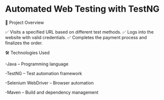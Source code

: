 # Automated Web Testing with TestNG

📌 Project Overview

✅ Visits a specified URL based on different test methods.
✅ Logs into the website with valid credentials.
✅ Completes the payment process and finalizes the order.

🛠️ Technologies Used

-Java – Programming language

-TestNG – Test automation framework

-Selenium WebDriver – Browser automation

-Maven – Build and dependency management
